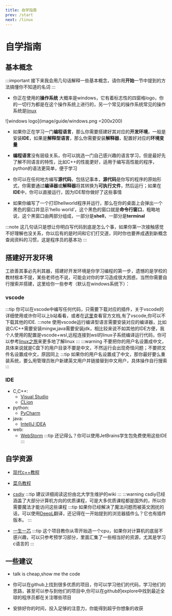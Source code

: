 ```yaml
---
title: 自学指南
prev: /start
next: /linux
---
```

# 自学指南

## 基本概念
:::important
接下来我会用几句话解释一些基本概念，请你用**开始**一节中提到的方法搞懂你不知道的名词
:::

* 你正在使用的**操作系统** 大概率是windows，它有着标志性的四窗格logo，你的一切行为都是在这个操作系统上进行的，另一个常见的操作系统常见的操作系统是[linux](/linux.md)

![windows logo](image/guide/windows.png =200x200)


* 如果你正在学习一门**编程语言**，那么你需要搭建好其对应的**开发环境**，一般是安装**IDE**，如果是**解释型语言**，那么你需要安装**解释器**，配置好对应的**环境变量**

* **编程语言**没有层级关系，你可以挑选一门自己感兴趣的语言学习，但是最好先了解不同语言的特性，比如C++的性能更好，适用于编写高性能的程序，python的语法更简单，便于学习

* 你可以在任何地方编写**源代码**，包括记事本，**源代码**是你写的程序的原始形式，你需要通过**编译器**或**解释器**将其转换为**可执行文件**，然后运行；如果在**IDE**中，你可以直接运行，因为IDE帮你做好了这些事情

* 如果你编写了一个打印hellworld程序并运行，那么在你的桌面上会弹出一个黑色的窗口并显示‘hello world’，这个黑色的窗口就是**命令行窗口**，粗略地说，这个黑窗口由两部分组成，一部分是**shell**，一部分是**terminal**

:::note
这几句话只是想让你明白写代码到底是怎么个事，如果你第一次接触感觉不好理解也没关系，你以后有的是时间和它们打交道，同时你也要养成遇到新概念查阅资料的习惯，这是程序员的基本功
:::

## 搭建好开发环境

工欲善其事必先利其器，搭建好开发环境是你学习编程的第一步，遗憾的是学校的教材根本不提，某些老师也不说，可能会对你的学习造成很大困惑，当然你需要自行搜索并搭建，这里给你一些参考（默认在windows系统下）：
### vscode 
:::tip
你可以在vscode中编写任何代码，只需要下载对应的插件，关于vscode的详细使用或许你可以上b站看看，或者在[这里](https://code.visualstudio.com/docs)查看官方文档,有了vscode,你可以不下载其他的IDE.
:::note
使用vscode运行编译型语言需要安装对应的编译器，比如说C/C++需要安装mingw,java需要安装jdk，相比较来说不如其他的IDE方便，我个人使用的配置是vscode+wsl,远程连接到wsl的linux子系统编译运行代码，你可以参考[linux之旅](/linux.md)来更多地了解linux
:::
:::warning
不要把你的用户名设置成中文，具体来说就是C盘下的用户目录不要是中文，不然运行会出现奇怪问题；不要把文件名设置成中文，原因同上
:::tip
如果你的用户名设置成了中文，那你最好要么重装系统，要么用管理员账户新建英文用户并链接替到中文用户，具体操作自行搜索
:::
### IDE
* C,C++:
    * [Visual Studio](https://visualstudio.microsoft.com/zh-hans/)
    * [CLion](https://www.jetbrains.com/clion/)
* python:
    * [PyCharm](https://www.jetbrains.com/pycharm/)
* java:
    * [IntelliJ IDEA](https://www.jetbrains.com/idea/)
* web:
    * [WebStorm](https://www.jetbrains.com/webstorm/)
:::tip
还记得么？你可以使用JetBrains学生包免费使用这些IDE
:::
## 自学资源


* [现代c++教程](https://learn-cpp.guyutongxue.site/)

* [菜鸟教程](https://www.runoob.com/)

* [csdiy](https://csdiy.wiki/)
:::tip
建议详细阅读这份由北大学生维护的wiki
:::
:::warning
csdiy已经涵盖了大部分计算机方向的优质课程，可是大多优质课程都是国外的，所以你需要魔法才能访问这些课程
:::tip
如果你已经解决了魔法问题而被英文困扰的话，可以使用[DeepL](https://www.deepl.com/translator)翻译，还记得在一开始提到的浏览器插件么？它也有插件版本。
:::

* [一生一芯](https://ysyx.oscc.cc/docs/)
:::tip
这个项目教你从零开始造一个cpu，如果你对计算机的底层不感兴趣，可以只参考预学习部分，里面汇集了一些相当好的资源，尤其是学习c语言的
:::

## 一些建议
* talk is cheap,show me the code

* 你可以在github上找到很多优质的项目，你可以学习他们的代码，学习他们的思路，甚至可以参与到他们的项目中,你可以在github的explore中找到最近全球的程序员都在关注哪些项目

* 安排好你的时间，投入足够的注意力，你能得到超乎你想象的收获



